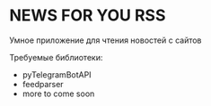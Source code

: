 # NEWS FOR YOU RSS
 Умное приложение для чтения новостей с сайтов

 Требуемые библиотеки:
 * pyTelegramBotAPI
 * feedparser
 * more to come soon
